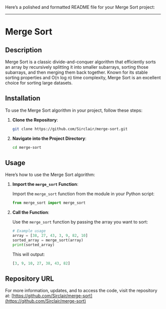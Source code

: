 Here’s a polished and formatted README file for your Merge Sort project:

---

# Merge Sort

## Description

Merge Sort is a classic divide-and-conquer algorithm that efficiently sorts an array by recursively splitting it into smaller subarrays, sorting those subarrays, and then merging them back together. Known for its stable sorting properties and O(n log n) time complexity, Merge Sort is an excellent choice for sorting large datasets.

## Installation

To use the Merge Sort algorithm in your project, follow these steps:

1. **Clone the Repository**:
    ```bash
    git clone https://github.com/Sirclair/merge-sort.git
    ```

2. **Navigate into the Project Directory**:
    ```bash
    cd merge-sort
    ```

## Usage

Here’s how to use the Merge Sort algorithm:

1. **Import the `merge_sort` Function**:

    Import the `merge_sort` function from the module in your Python script:

    ```python
    from merge_sort import merge_sort
    ```

2. **Call the Function**:

    Use the `merge_sort` function by passing the array you want to sort:

    ```python
    # Example usage
    array = [38, 27, 43, 3, 9, 82, 10]
    sorted_array = merge_sort(array)
    print(sorted_array)
    ```

    This will output:

    ```python
    [3, 9, 10, 27, 38, 43, 82]
    ```

## Repository URL

For more information, updates, and to access the code, visit the repository at: [https://github.com/Sirclair/merge-sort](https://github.com/Sirclair/merge-sort)




